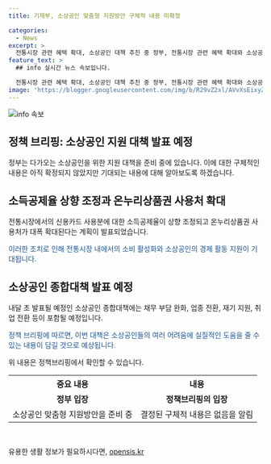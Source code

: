```yaml
---
title: 기재부, 소상공인 맞춤형 지원방안 구체적 내용 미확정

categories:
  - News
excerpt: >
  전통시장 관련 혜택 확대, 소상공인 대책 추진 중 정부, 전통시장 관련 혜택 확대와 소상공인 지원책에 대한 루머를 부인하며 신중한 보도를 당부하고 있음. 소상공인 종합대책은 채무 부담 완화와 업종 전환, 재기 지원, 취업 전환 등 다양한 지원을 포함할 예정. 자세한 내용은 아직 확정되지 않았으나, 기대를 모으고 있는 상황. (출처: 정책브리핑)
feature_text: >
  ## info 실시간 뉴스 속보입니다.

  전통시장 관련 혜택 확대, 소상공인 대책 추진 중 정부, 전통시장 관련 혜택 확대와 소상공인 지원책에 대한 루머를 부인하며 신중한 보도를 당부하고 있음. 소상공인 종합대책은 채무 부담 완화와 업종 전환, 재기 지원, 취업 전환 등 다양한 지원을 포함할 예정. 자세한 내용은 아직 확정되지 않았으나, 기대를 모으고 있는 상황. (출처: 정책브리핑)
image: 'https://blogger.googleusercontent.com/img/b/R29vZ2xl/AVvXsEixyZcFfHzMRdzZMjFBmAUKJYCLCGyLL1o632UiGVXcaFdKo_bkvkuCioo0uUKlGfBVcT3P84aROyZIXSBEx3Aw5nCQ3pTgDom1WDC4m8eifvWiAmWEEVb4x6G_l8C0QH225ldMjyaFvpxGEBGNO37VmDTDMHGhJPq73UglMfDca1-0aw/s1600/blogspot.png'
---
```


<p><img src="https://blogger.googleusercontent.com/img/b/R29vZ2xl/AVvXsEixyZcFfHzMRdzZMjFBmAUKJYCLCGyLL1o632UiGVXcaFdKo_bkvkuCioo0uUKlGfBVcT3P84aROyZIXSBEx3Aw5nCQ3pTgDom1WDC4m8eifvWiAmWEEVb4x6G_l8C0QH225ldMjyaFvpxGEBGNO37VmDTDMHGhJPq73UglMfDca1-0aw/s1600/blogspot.png" alt="info 속보" /></p>

<h2 data-ke-size="size26">정책 브리핑: 소상공인 지원 대책 발표 예정</h2>

<p>정부는 다가오는 소상공인을 위한 지원 대책을 준비 중에 있습니다. 이에 대한 구체적인 내용은 아직 확정되지 않았지만 기대되는 내용에 대해 알아보도록 하겠습니다.</p>

<h2 data-ke-size="size24">소득공제율 상향 조정과 온누리상품권 사용처 확대</h2>

<p data-ke-size="size16">전통시장에서의 신용카드 사용분에 대한 소득공제율이 상향 조정되고 온누리상품권 사용처가 대폭 확대된다는 계획이 발표되었습니다.</p>

<p data-ke-size="size16"><span style="color: #1a5490;">이러한 조치로 인해 전통시장 내에서의 소비 활성화와 소상공인의 경제 활동 지원이 기대됩니다.</span></p>

<h2 data-ke-size="size24">소상공인 종합대책 발표 예정</h2>

<p data-ke-size="size16">내달 초 발표될 예정인 소상공인 종합대책에는 채무 부담 완화, 업종 전환, 재기 지원, 취업 전환 등이 포함될 예정입니다.</p>

<p data-ke-size="size16"><span style="color: #1a5490;">정책 브리핑에 따르면, 이번 대책은 소상공인들의 여러 어려움에 실질적인 도움을 줄 수 있는 내용이 담길 것으로 예상됩니다.</span></p>

<p>위 내용은 정책브리핑에서 확인할 수 있습니다.</p>

<table>
    <tr>
        <th>중요 내용</th>
        <th>내용</th>
    </tr>
    <tr>
        <td style="text-align: center; height: 17px;"><b>정부 입장</b></td>
        <td style="text-align: center; height: 17px;"><b>정책브리핑의 입장</b></td>
    </tr>
    <tr>
        <td>소상공인 맞춤형 지원방안을 준비 중</td>
        <td>결정된 구체적 내용은 없음을 알림</td>
    </tr>
</table>

<p data-ke-size="size16"></p>

<p data-ke-size="size16">&nbsp;</p>
유용한 생활 정보가 필요하시다면, <a href="https://opensis.kr" rel="dofollow">opensis.kr</a>



